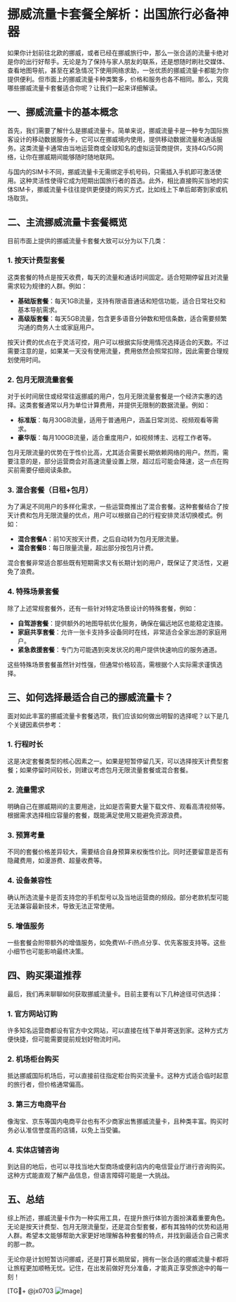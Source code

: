 # 挪威流量卡套餐全解析：出国旅行必备神器

如果你计划前往北欧的挪威，或者已经在挪威旅行中，那么一张合适的流量卡绝对是你的出行好帮手。无论是为了保持与家人朋友的联系，还是想随时刷社交媒体、查看地图导航，甚至在紧急情况下使用网络求助，一张优质的挪威流量卡都能为你提供便利。但市面上的挪威流量卡种类繁多，价格和服务也各不相同。那么，究竟哪些挪威流量卡套餐适合你呢？让我们一起来详细解读。

## 一、挪威流量卡的基本概念

首先，我们需要了解什么是挪威流量卡。简单来说，挪威流量卡是一种专为国际旅客设计的移动数据服务卡，它可以在挪威境内使用，提供移动数据流量和通话服务。这类流量卡通常由当地运营商或全球知名的虚拟运营商提供，支持4G/5G网络，让你在挪威期间能够随时随地联网。

与国内的SIM卡不同，挪威流量卡无需绑定手机号码，只需插入手机即可激活使用。这种灵活性使得它成为短期出国旅行者的首选。此外，相比直接购买当地的实体SIM卡，挪威流量卡往往提供更便捷的购买方式，比如线上下单后邮寄到家或机场取货。

## 二、主流挪威流量卡套餐概览

目前市面上提供的挪威流量卡套餐大致可以分为以下几类：

### 1. **按天计费型套餐**
这类套餐的特点是按天收费，每天的流量和通话时间固定。适合短期停留且对流量需求较为规律的人群。例如：
- **基础版套餐**：每天1GB流量，支持有限语音通话和短信功能，适合日常社交和基本导航需求。
- **高级版套餐**：每天5GB流量，包含更多语音分钟数和短信条数，适合需要频繁沟通的商务人士或家庭用户。

按天计费的优点在于灵活可控，用户可以根据实际使用情况选择适合的天数。不过需要注意的是，如果某一天没有使用流量，费用依然会照常扣除，因此需要合理规划使用时间。

### 2. **包月无限流量套餐**
对于长时间居住或经常往返挪威的用户，包月无限流量套餐是一个经济实惠的选择。这类套餐通常以月为单位计算费用，并提供无限制的数据流量。例如：
- **标准版**：每月30GB流量，适用于普通用户，涵盖日常浏览、视频观看等需求。
- **豪华版**：每月100GB流量，适合重度用户，如视频博主、远程工作者等。

包月无限流量的优势在于性价比高，尤其适合需要长期依赖网络的用户。然而，需要注意的是，部分运营商会对高速流量设置上限，超过后可能会降速，这一点在购买前需要仔细阅读条款。

### 3. **混合套餐（日租+包月）**
为了满足不同用户的多样化需求，一些运营商推出了混合套餐。这种套餐结合了按天计费和包月无限流量的优点，用户可以根据自己的行程安排灵活切换模式。例如：
- **混合套餐A**：前10天按天计费，之后自动转为包月无限流量。
- **混合套餐B**：每日限量流量，超出部分按包月计费。

混合套餐非常适合那些既有短期需求又有长期计划的用户，既保证了灵活性，又避免了浪费。

### 4. **特殊场景套餐**
除了上述常规套餐外，还有一些针对特定场景设计的特殊套餐，例如：
- **自驾游套餐**：提供额外的地图导航优化服务，确保在偏远地区也能稳定连接。
- **家庭共享套餐**：允许一张卡支持多设备同时在线，非常适合全家出游的家庭用户。
- **紧急救援套餐**：专门为可能遇到突发状况的用户提供快速响应的服务通道。

这些特殊场景套餐虽然针对性强，但通常价格较高，需根据个人实际需求谨慎选择。

## 三、如何选择最适合自己的挪威流量卡？

面对如此丰富的挪威流量卡套餐选项，我们应该如何做出明智的选择呢？以下是几个关键因素供参考：

### 1. **行程时长**
这是决定套餐类型的核心因素之一。如果是短暂停留几天，可以选择按天计费型套餐；如果停留时间较长，则建议考虑包月无限流量套餐或混合套餐。

### 2. **流量需求**
明确自己在挪威期间的主要用途，比如是否需要大量下载文件、观看高清视频等。根据需求选择相应容量的套餐，既能满足使用又能避免资源浪费。

### 3. **预算考量**
不同的套餐价格差异较大，需要结合自身预算来权衡性价比。同时还要留意是否有隐藏费用，如漫游费、超量收费等。

### 4. **设备兼容性**
确认所选流量卡是否支持您的手机型号以及当地运营商的频段。部分老款机型可能无法兼容最新技术，导致无法正常使用。

### 5. **增值服务**
一些套餐会附带额外的增值服务，如免费Wi-Fi热点分享、优先客服支持等。这些小细节也可能影响最终决策。

## 四、购买渠道推荐

最后，我们再来聊聊如何获取挪威流量卡。目前主要有以下几种途径可供选择：

### 1. 官方网站订购
许多知名运营商都设有官方中文网站，可以直接在线下单并寄送到家。这种方式方便快捷，但可能需要提前规划好物流时间。

### 2. 机场柜台购买
抵达挪威国际机场后，可以直接前往指定柜台购买流量卡。这种方式适合临时起意的旅行者，但价格通常偏高。

### 3. 第三方电商平台
像淘宝、京东等国内电商平台也有不少商家出售挪威流量卡，且种类丰富。购买时务必认准信誉度高的店铺，以免上当受骗。

### 4. 实体店铺咨询
到达目的地后，也可以寻找当地大型商场或便利店内的电信营业厅进行咨询购买。这种方式能直观了解产品信息，但语言障碍可能是一大挑战。

## 五、总结

综上所述，挪威流量卡作为一种实用工具，在提升旅行体验方面扮演着重要角色。无论是按天计费型、包月无限流量型，还是混合型套餐，都有其独特的优势和适用人群。希望本文能够帮助大家更好地理解各种套餐的特点，并找到最适合自己需求的那一款。

无论你是计划短暂访问挪威，还是打算长期居留，拥有一张合适的挪威流量卡都将让旅程更加顺畅无忧。记住，在出发前做好充分准备，才能真正享受旅途中的每一刻！

[TG💪+ @jx0703 ![Image](https://github.com/user-attachments/assets/dbca1d08-cadb-493c-b0ec-ad6f7a83f270)]
